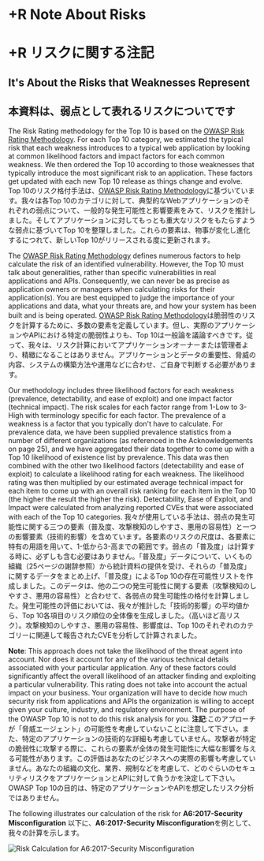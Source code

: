 # +R Note About Risks
# +R リスクに関する注記

## It's About the Risks that Weaknesses Represent
## 本資料は、弱点として表れるリスクについてです

The Risk Rating methodology for the Top 10 is based on the [OWASP Risk Rating Methodology](https://www.owasp.org/index.php/OWASP_Risk_Rating_Methodology). For each Top 10 category, we estimated the typical risk that each weakness introduces to a typical web application by looking at common likelihood factors and impact factors for each common weakness. We then ordered the Top 10 according to those weaknesses that typically introduce the most significant risk to an application. These factors get updated with each new Top 10 release as things change and evolve.
Top 10のリスク格付手法は、[OWASP Risk Rating Methodology](https://www.owasp.org/index.php/OWASP_Risk_Rating_Methodology)に基づいています。我々は各Top 10のカテゴリに対して、典型的なWebアプリケーションのそれぞれの弱点について、一般的な発生可能性と影響要素をみて、リスクを推計しました。そしてアプリケーションに対してもっとも重大なリスクをもたらすような弱点に基づいてTop 10を整理しました。これらの要素は、物事が変化し進化するにつれて、新しいTop 10がリリースされる度に更新されます。

The [OWASP Risk Rating Methodology](https://www.owasp.org/index.php/OWASP_Risk_Rating_Methodology) defines numerous factors to help calculate the risk of an identified vulnerability. However, the Top 10 must talk about generalities, rather than specific vulnerabilities in real applications and APIs. Consequently, we can never be as precise as application owners or managers when calculating risks for their application(s). You are best equipped to judge the importance of your applications and data, what your threats are, and how your system has been built and is being operated.
[OWASP Risk Rating Methodology](https://www.owasp.org/index.php/OWASP_Risk_Rating_Methodology)は脆弱性のリスクを計算するために、多数の要素を定義しています。但し、実際のアプリケーションやAPIにおける特定の脆弱性よりも、Top 10は一般論を議論すべきです。従って、我々は、リスク計算においてアプリケーションオーナーまたは管理者より、精緻になることはありません。アプリケーションとデータの重要性、脅威の内容、システムの構築方法や運用などに合わせ、ご自身で判断する必要があります。

Our methodology includes three likelihood factors for each weakness (prevalence, detectability, and ease of exploit) and one impact factor (technical impact). The risk scales for each factor range from 1-Low to 3-High with terminology specific for each factor. The prevalence of a weakness is a factor that you typically don't have to calculate. For prevalence data, we have been supplied prevalence statistics from a number of different organizations (as referenced in the Acknowledgements on page 25), and we have aggregated their data together to come up with a Top 10 likelihood of existence list by prevalence. This data was then combined with the other two likelihood factors (detectability and ease of exploit) to calculate a likelihood rating for each weakness. The likelihood rating was then multiplied by our estimated average technical impact for each item to come up with an overall risk ranking for each item in the Top 10 (the higher the result the higher the risk). Detectability, Ease of Exploit, and Impact were calculated from analyzing reported CVEs that were associated with each of the Top 10 categories. 
我々が使用している手法は、弱点の発生可能性に関する三つの要素（普及度、攻撃検知のしやすさ、悪用の容易性）と一つの影響要素（技術的影響）を含めています。各要素のリスクの尺度は、各要素に特有の用語を用いて、1-低から3-高までの範囲です。弱点の「普及度」は計算する時に、必ずしも含む必要はありません。「普及度」データについて、いくもの組織（25ページの謝辞参照）から統計資料の提供を受け、それらの「普及度」に関するデータをまとめ上げ、「普及度」によるTop 10の存在可能性リストを作成しました。このデータは、他の二つの発生可能性に関する要素（攻撃検知のしやすさ、悪用の容易性）と合わせて、各弱点の発生可能性の格付を計算しました。発生可能性の評価においては、我々が推計した「技術的影響」の平均値から、Top 10各項目のリスク順位の全体像を生成しました。（高いほど高リスク）。攻撃検知のしやすさ、悪用の容易性、影響度は、Top 10のそれぞれのカテゴリーに関連して報告されたCVEを分析して計算されました。

**Note**: This approach does not take the likelihood of the threat agent into account. Nor does it account for any of the various technical details associated with your particular application. Any of these factors could significantly affect the overall likelihood of an attacker finding and exploiting a particular vulnerability. This rating does not take into account the actual impact on your business. Your organization will have to decide how much security risk from applications and APIs the organization is willing to accept given your culture, industry, and regulatory environment. The purpose of the OWASP Top 10 is not to do this risk analysis for you.
**注記**:このアプローチが「脅威エージェント」の可能性を考慮していないことに注意して下さい。また、特定のアプリケーションの技術的な詳細も考慮していません。攻撃者が特定の脆弱性に攻撃する際に、これらの要素が全体の発生可能性に大幅な影響を与える可能性があります。この評価はあなたのビジネスへの実際の影響も考慮していません。あなたの組織の文化、業界、規制などを考慮して、どのぐらいのセキュリティリスクをアプリケーションとAPIに対して負うかを決定して下さい。OWASP Top 10の目的は、特定のアプリケーションやAPIを想定したリスク分析ではありません。

The following illustrates our calculation of the risk for **A6:2017-Security Misconfiguration**
以下に、**A6:2017-Security Misconfiguration**を例として、我々の計算を示します。

![Risk Calculation for A6:2017-Security Misconfiguration](images/0xc0-risk-explanation.png)

